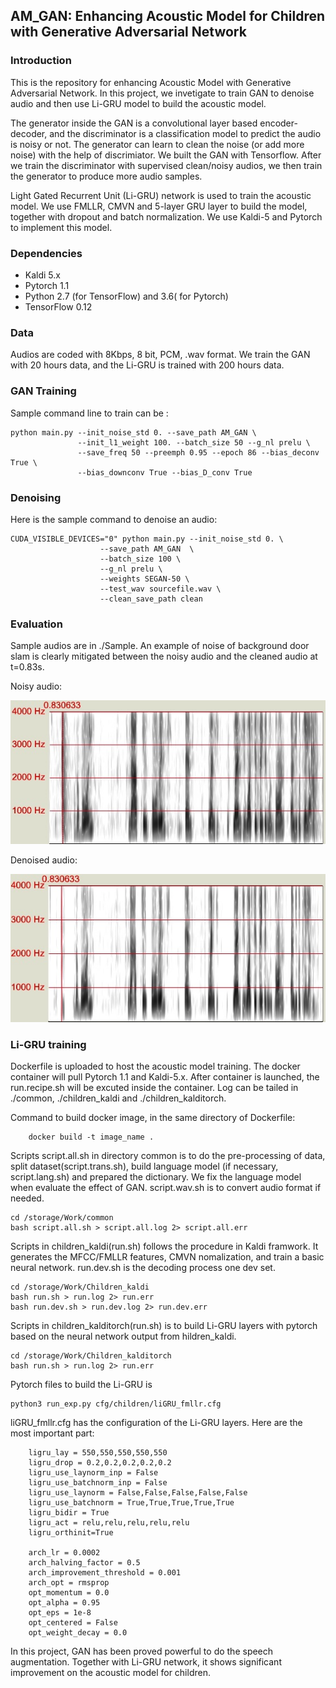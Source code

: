 ## AM_GAN: Enhancing Acoustic Model for Children with Generative Adversarial Network

### Introduction

This is the repository for enhancing Acoustic Model with Generative Adversarial Network. In this project, we invetigate to train GAN to denoise audio and then use Li-GRU model to build the acoustic model.

The generator inside the GAN is a convolutional layer based encoder-decoder, and the discriminator is a classification model to predict the audio is noisy or not.  The generator can learn to clean the noise (or add more noise) with the help of discrimiator. We built the GAN with Tensorflow. After we train the discriminator with supervised clean/noisy audios, we then train the generator to produce more audio samples.

Light Gated Recurrent Unit (Li-GRU) network is used to train the acoustic model. We use FMLLR, CMVN and 5-layer GRU layer to build the model, together with dropout and batch normalization. We use Kaldi-5 and Pytorch to implement this model. 



### Dependencies
* Kaldi 5.x
* Pytorch 1.1
* Python 2.7 (for TensorFlow) and 3.6( for Pytorch)
* TensorFlow 0.12


### Data

Audios are coded with 8Kbps, 8 bit, PCM, .wav format. We train the GAN with 20 hours data, and the Li-GRU is trained with 200 hours data.


### GAN Training

Sample command line to train can be :

```
python main.py --init_noise_std 0. --save_path AM_GAN \
               --init_l1_weight 100. --batch_size 50 --g_nl prelu \
               --save_freq 50 --preemph 0.95 --epoch 86 --bias_deconv True \
               --bias_downconv True --bias_D_conv True
```

### Denoising

Here is the sample command to denoise an audio:

```
CUDA_VISIBLE_DEVICES="0" python main.py --init_noise_std 0. \
					--save_path AM_GAN  \
					--batch_size 100 \
					--g_nl prelu \
					--weights SEGAN-50 \
					--test_wav sourcefile.wav \
					--clean_save_path clean
```

### Evaluation

Sample audios are in ./Sample. An example of noise of background door slam is clearly mitigated between the noisy audio and the cleaned audio at t=0.83s. 

Noisy audio:

![Noise](Sample/sample1_doorSlam.jpg)


Denoised audio:

![Denoised](Sample/sample1_doorSlam.denoised.jpg)

### Li-GRU training

Dockerfile is uploaded to host the acoustic model training. The docker container will pull Pytorch 1.1 and Kaldi-5.x. After container is launched, the run.recipe.sh will be excuted inside the container. Log can be tailed in ./common, ./children_kaldi and ./children_kalditorch. 

Command to build docker image, in the same directory of Dockerfile:

```
	docker build -t image_name .
```

Scripts script.all.sh in directory common is to do the pre-processing of data, split dataset(script.trans.sh), build language model (if necessary, script.lang.sh) and prepared the dictionary. We fix the language model when evaluate the effect of GAN. script.wav.sh is to convert audio format if needed.


```
cd /storage/Work/common
bash script.all.sh > script.all.log 2> script.all.err
```


Scripts in children_kaldi(run.sh) follows the procedure in Kaldi framwork. It generates the MFCC/FMLLR features, CMVN nomalization, and train a basic neural network. run.dev.sh is the decoding process one dev set.

```
cd /storage/Work/Children_kaldi
bash run.sh > run.log 2> run.err
bash run.dev.sh > run.dev.log 2> run.dev.err
```

Scripts in children_kalditorch(run.sh) is to build Li-GRU layers with pytorch based on the neural network output from hildren_kaldi. 

```
cd /storage/Work/Children_kalditorch
bash run.sh > run.log 2> run.err
```

Pytorch files to build the Li-GRU is 
```
python3 run_exp.py cfg/children/liGRU_fmllr.cfg
```

liGRU_fmllr.cfg has the configuration of the Li-GRU layers. Here are the most important part:

```
	ligru_lay = 550,550,550,550,550
	ligru_drop = 0.2,0.2,0.2,0.2,0.2
	ligru_use_laynorm_inp = False
	ligru_use_batchnorm_inp = False
	ligru_use_laynorm = False,False,False,False,False
	ligru_use_batchnorm = True,True,True,True,True
	ligru_bidir = True
	ligru_act = relu,relu,relu,relu,relu
	ligru_orthinit=True

	arch_lr = 0.0002
	arch_halving_factor = 0.5
	arch_improvement_threshold = 0.001
	arch_opt = rmsprop
	opt_momentum = 0.0
	opt_alpha = 0.95
	opt_eps = 1e-8
	opt_centered = False
	opt_weight_decay = 0.0
```

In this project, GAN has been proved powerful to do the speech augmentation. Together with Li-GRU network, it shows significant improvement on the acoustic model for children. 